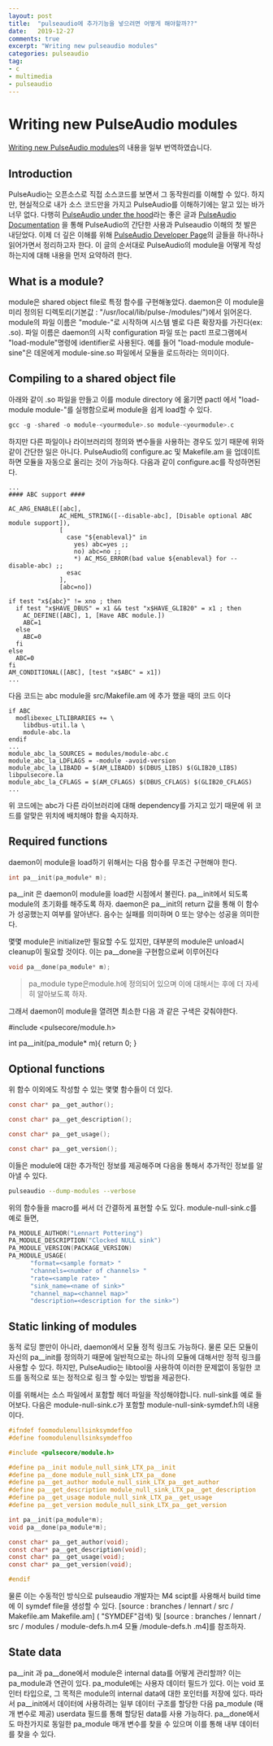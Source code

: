 ```yaml
---
layout: post
title:  "pulseaudio에 추가기능을 넣으려면 어떻게 해야할까??"
date:   2019-12-27
comments: true
excerpt: "Writing new pulseaudio modules"
categories: pulseaudio 
tag:
- c
- multimedia
- pulseaudio
---
```

# Writing new PulseAudio modules 

[Writing new PulseAudio modules](https://www.freedesktop.org/wiki/Software/PulseAudio/Documentation/Developer/Modules/)의 내용을 일부 번역하였습니다.

## Introduction

PulseAudio는 오픈소스로 직접 소스코드를 보면서 그 동작원리를 이해할 수 있다. 하지만, 현실적으로 내가 소스 코드만을 가지고  PulseAudio를 이해하기에는 알고 있는 바가 너무 없다. 다행히 [PulseAudio under the hood](https://gavv.github.io/articles/pulseaudio-under-the-hood/)라는 좋은 글과 [PulseAudio Documentation](https://freedesktop.org/software/pulseaudio/doxygen/) 을 통해 PulseAudio의 간단한 사용과 Pulseaudio 이해의 첫 발은 내딛었다. 이제 더 깊은 이해를 위해 [PulseAudio Developer Page](https://www.freedesktop.org/wiki/Software/PulseAudio/Documentation/Developer/)의 글들을 하나하나 읽어가면서 정리하고자 한다. 이 글의 순서대로 PulseAudio의 module을 어떻게 작성하는지에 대해 내용을 먼저 요약하려 한다.

## What is a module?

module은 shared object file로 특정 함수를 구현해놓았다. daemon은 이 module을 미리 정의된 디렉토리(기본값 : "/usr/local/lib/pulse-/modules/")에서 읽어온다. module의 파일 이름은 "module-"로 시작하며 시스템 별로 다른 확장자를 가진다(ex: .so). 파일 이름은 daemon의 시작 configuration 파일 또는 pactl 프로그램에서 "load-module"명령에 identifier로 사용된다. 예를 들어 "load-module module-sine"은 데몬에게 module-sine.so 파일에서 모듈을 로드하라는 의미이다.

## Compiling to a shared object file

아래와 같이 .so 파일을 만들고 이를 module directory 에 옮기면 pactl 에서 "load-module module-"를 실행함으로써 module을 쉽게 load할 수 있다.
```c
gcc -g -shared -o module-<yourmodule>.so module-<yourmodule>.c
```
하지만 다른 파일이나 라이브러리의 정의와 변수들을 사용하는 경우도 있기 때문에 위와 같이 간단한 일은 아니다. PulseAudio의 configure.ac 및 Makefile.am 을 업데이트 하면 모듈을 자동으로 올리는 것이 가능하다. 다음과 같이 configure.ac를 작성하면된다.

```autoconf
...
#### ABC support ####

AC_ARG_ENABLE([abc],
              AC_HEML_STRING([--disable-abc], [Disable optional ABC module support]),
              [
                case "${enableval}" in
                  yes) abc=yes ;;
                  no) abc=no ;;
                  *) AC_MSG_ERROR(bad value ${enableval} for --disable-abc) ;;
                esac
              ],
              [abc=no])

if test "x${abc}" != xno ; then
  if test "x$HAVE_DBUS" = x1 && test "x$HAVE_GLIB20" = x1 ; then
    AC_DEFINE([ABC], 1, [Have ABC module.])
    ABC=1
  else
    ABC=0
  fi
else
  ABC=0
fi
AM_CONDITIONAL([ABC], [test "x$ABC" = x1])
...
```

다음 코드는 abc module을 src/Makefile.am 에 추가 했을 때의 코드 이다

```autoconf
if ABC
  modlibexec_LTLIBRARIES += \
    libdbus-util.la \
    module-abc.la
endif
...
module_abc_la_SOURCES = modules/module-abc.c
module_abc_la_LDFLAGS = -module -avoid-version
module_abc_la_LIBADD = $(AM_LIBADD) $(DBUS_LIBS) $(GLIB20_LIBS) libpulsecore.la
module_abc_la_CFLAGS = $(AM_CFLAGS) $(DBUS_CFLAGS) $(GLIB20_CFLAGS)
...
```

위 코드에는 abc가 다른 라이브러리에 대해 dependency를 가지고 있기 때문에 위 코드를 알맞은 위치에 배치해야 함을 숙지하자.

## Required functions

daemon이 module을 load하기 위해서는 다음 함수를 무조건 구현해야 한다.
```c
int pa__init(pa_module* m);
```
pa__init 은 daemon이 module을 load한 시점에서 불린다. pa__init에서 되도록 module의 초기화를 해주도록 하자. daemon은 pa__init의 return 값을 통해 이 함수가 성공했는지 여부를 알아낸다. 음수는 실패를 의미하며 0 또는 양수는 성공을 의미한다.

몇몇 module은 initialize만 필요할 수도 있지만, 대부분의 module은  unload시 cleanup이 필요할 것이다. 이는 pa__done을 구현함으로써 이루어진다

```c
void pa__done(pa_module* m);
```

> pa_module type은module.h에 정의되어 있으며 이에 대해서는 후에 더 자세히 알아보도록 하자.

그래서 daemon이 module을 열려면 최소한 다음 과 같은 구색은 갖춰야한다.

#include <pulsecore/module.h>

int pa__init(pa_module* m){
  return 0;
}

## Optional functions

위 함수 이외에도 작성할 수 있는 몇몇 함수들이 더 있다.

```c
const char* pa__get_author();

const char* pa__get_description();

const char* pa__get_usage();

const char* pa__get_version();
```

이들은 module에 대한 추가적인 정보를 제공해주며 다음을 통해서 추가적인 정보를 알아낼 수 있다.

```bash
pulseaudio --dump-modules --verbose
```

위의 함수들을 macro를 써서 더 간결하게 표현할 수도 있다. module-null-sink.c를 예로 들면,

```c
PA_MODULE_AUTHOR("Lennart Pottering")
PA_MODULE_DESCRIPTION("Clocked NULL sink")
PA_MODULE_VERSION(PACKAGE_VERSION)
PA_MODULE_USAGE(
      "format=<sample format> "
      "channels=<number of channels> "
      "rate=<sample rate> "
      "sink_name=<name of sink>"
      "channel_map=<channel map>"
      "description=<description for the sink>")
```

## Static linking of modules
동적 로딩 뿐만이 아니라, daemon에서 모듈 정적 링크도 가능하다. 물론 모든 모듈이 자신의 pa__init를 정의하기 때문에 일반적으로는 하나의 모듈에 대해서만 정적 링크를 사용할 수 있다. 하지만, PulseAudio는 libtool을 사용하여 이러한 문제없이 동일한 코드를 동적으로 또는 정적으로 링크 할 수있는 방법을 제공한다. 

이를 위해서는 소스 파일에서 포함할 헤더 파일을 작성해야합니다. null-sink를 예로 들어보다. 다음은 module-null-sink.c가 포함할 module-null-sink-symdef.h의 내용이다.

```c
#ifndef foomodulenullsinksymdeffoo
#define foomodulenullsinksymdeffoo

#include <pulsecore/module.h>

#define pa__init module_null_sink_LTX_pa__init
#define pa__done module_null_sink_LTX_pa__done
#define pa__get_author module_null_sink_LTX_pa__get_author
#define pa__get_description module_null_sink_LTX_pa__get_description
#define pa__get_usage module_null_sink_LTX_pa__get_usage
#define pa__get_version module_null_sink_LTX_pa__get_version

int pa__init(pa_module*m);
void pa__done(pa_module*m);

const char* pa__get_author(void);
const char* pa__get_description(void);
const char* pa__get_usage(void);
const char* pa__get_version(void);

#endif
```

물론 이는 수동적인 방식으로 pulseaudio 개발자는 M4 scipt를 사용해서 build time에 이 symdef file을 생성할 수 있다. [source : branches / lennart / src / Makefile.am Makefile.am] ( "SYMDEF"검색) 및 [source : branches / lennart / src / modules / module-defs.h.m4 모듈 /module-defs.h .m4]를 참조하자.

## State data
pa__init 과 pa__done에서 module은 internal data를 어떻게 관리할까? 이는 pa_module과 연관이 있다. pa_module에는 사용자 데이터 필드가 있다. 이는 void 포인터 타입으로, 그 목적은 module의 internal data에 대한 포인터를 저장에 있다. 따라서 pa__init에서 데이터에 사용하려는 일부 데이터 구조를 할당한 다음 pa_module (매개 변수로 제공) userdata 필드를 통해 할당된 data를 사용 가능하다. pa__done에서도 마찬가지로 동일한 pa_module 매개 변수를 찾을 수 있으며 이를 통해 내부 데이터를 찾을 수 있다.

